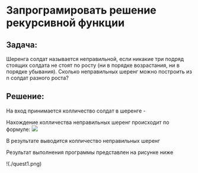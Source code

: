 
# Запрограмировать решение рекурсивной функции

## Задача: 
Шеренга солдат называется неправильной, если никакие три подряд стоящих солдата не стоят по росту (ни в порядке возрастания, ни в порядке убывания). Сколько неправильных шеренг можно построить из n солдат разного роста?

## Решение: 
На вход принимается колличество солдат в шеренге - <n>

Нахождение колличества неправильных шеренг происходит по формуле:
![](https://в-горы-с-егором.рф/wp-content/uploads/2020/06/бермамыт-плато-закат..jpg)

В результате выводится колличество неправильных шеренг

Результат выполнения программы представлен на рисунке ниже

!(./quest1.png)
